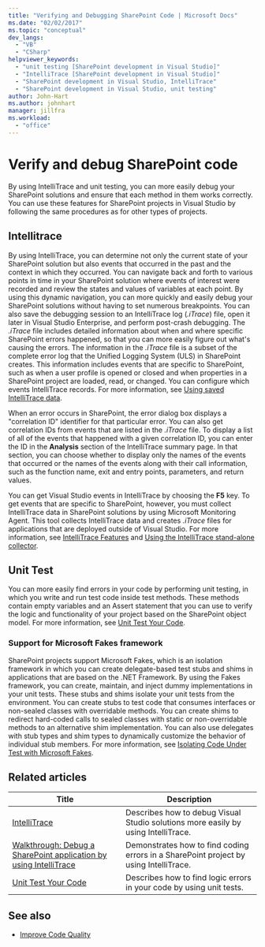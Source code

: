 ```yaml
---
title: "Verifying and Debugging SharePoint Code | Microsoft Docs"
ms.date: "02/02/2017"
ms.topic: "conceptual"
dev_langs:
  - "VB"
  - "CSharp"
helpviewer_keywords:
  - "unit testing [SharePoint development in Visual Studio]"
  - "IntelliTrace [SharePoint development in Visual Studio]"
  - "SharePoint development in Visual Studio, IntelliTrace"
  - "SharePoint development in Visual Studio, unit testing"
author: John-Hart
ms.author: johnhart
manager: jillfra
ms.workload:
  - "office"
---
```

# Verify and debug SharePoint code
By using IntelliTrace and unit testing, you can more easily debug your SharePoint solutions and ensure that each method in them works correctly. You can use these features for SharePoint projects in Visual Studio by following the same procedures as for other types of projects.

## Intellitrace
By using IntelliTrace, you can determine not only the current state of your SharePoint solution but also events that occurred in the past and the context in which they occurred. You can navigate back and forth to various points in time in your SharePoint solution where events of interest were recorded and review the states and values of variables at each point. By using this dynamic navigation, you can more quickly and easily debug your SharePoint solutions without having to set numerous breakpoints. You can also save the debugging session to an IntelliTrace log (*.iTrace*) file, open it later in Visual Studio Enterprise, and perform post-crash debugging. The *.iTrace* file includes detailed information about when and where specific SharePoint errors happened, so that you can more easily figure out what's causing the errors. The information in the *.iTrace* file is a subset of the complete error log that the Unified Logging System (ULS) in SharePoint creates. This information includes events that are specific to SharePoint, such as when a user profile is opened or closed and when properties in a SharePoint project are loaded, read, or changed. You can configure which events IntelliTrace records. For more information, see [Using saved IntelliTrace data](../debugger/using-saved-intellitrace-data.md).

When an error occurs in SharePoint, the error dialog box displays a "correlation ID" identifier for that particular error. You can also get correlation IDs from events that are listed in the *.iTrace* file. To display a list of all of the events that happened with a given correlation ID, you can enter the ID in the **Analysis** section of the IntelliTrace summary page. In that section, you can choose whether to display only the names of the events that occurred or the names of the events along with their call information, such as the function name, exit and entry points, parameters, and return values.

You can get Visual Studio events in IntelliTrace by choosing the **F5** key. To get events that are specific to SharePoint, however, you must collect IntelliTrace data in SharePoint solutions by using Microsoft Monitoring Agent. This tool collects IntelliTrace data and creates *.iTrace* files for applications that are deployed outside of Visual Studio. For more information, see [IntelliTrace Features](../debugger/intellitrace-features.md) and [Using the IntelliTrace stand-alone collector](../debugger/using-the-intellitrace-stand-alone-collector.md).

## Unit Test
You can more easily find errors in your code by performing unit testing, in which you write and run test code inside test methods. These methods contain empty variables and an Assert statement that you can use to verify the logic and functionality of your project based on the SharePoint object model. For more information, see [Unit Test Your Code](../test/unit-test-your-code.md).

### Support for Microsoft Fakes framework
SharePoint projects support Microsoft Fakes, which is an isolation framework in which you can create delegate-based test stubs and shims in applications that are based on the .NET Framework. By using the Fakes framework, you can create, maintain, and inject dummy implementations in your unit tests. These stubs and shims isolate your unit tests from the environment. You can create stubs to test code that consumes interfaces or non-sealed classes with overridable methods. You can create shims to redirect hard-coded calls to sealed classes with static or non-overridable methods to an alternative shim implementation. You can also use delegates with stub types and shim types to dynamically customize the behavior of individual stub members. For more information, see [Isolating Code Under Test with Microsoft Fakes](../test/isolating-code-under-test-with-microsoft-fakes.md).

## Related articles

|Title|Description|
|-----------|-----------------|
|[IntelliTrace](../debugger/intellitrace.md)|Describes how to debug Visual Studio solutions more easily by using IntelliTrace.|
|[Walkthrough: Debug a SharePoint application by using IntelliTrace](../sharepoint/walkthrough-debugging-a-sharepoint-application-by-using-intellitrace.md)|Demonstrates how to find coding errors in a SharePoint project by using IntelliTrace.|
|[Unit Test Your Code](../test/unit-test-your-code.md)|Describes how to find logic errors in your code by using unit tests.|

## See also

- [Improve Code Quality](../test/improve-code-quality.md)